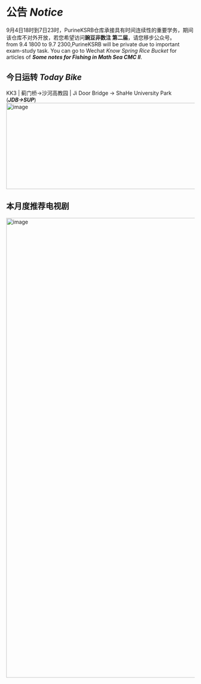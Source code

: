 # 公告 ***Notice***
9月4日18时到7日23时，PurineKSRB仓库承接具有时间连续性的重要学务，期间该仓库不对外开放，若您希望访问**豌豆非数注 第二届**，请您移步公众号。  
from 9.4 1800 to 9.7 2300,PurineKSRB will be private due to important exam-study task. You can go to Wechat *Know Spring Rice Bucket* for articles of ***Some notes for Fishing in Math Sea CMC II***.

## 今日运转 *Today Bike*

KK3 | 蓟门桥→沙河高教园 | Ji Door Bridge → ShaHe University Park (***JDB→SUP***)  
<img width="960" height="230" alt="image" src="https://github.com/user-attachments/assets/11739531-8b3b-4d0a-a200-b7d70f0f4251" />


## 本月度推荐电视剧

<img width="690" height="1227" alt="image" src="https://github.com/user-attachments/assets/9ddae847-958d-4f91-8039-21022ede5e24" />


<!--
**PurineAcO/PurineAcO** is a ✨ _special_ ✨ repository because its `README.md` (this file) appears on your GitHub profile.

Here are some ideas to get you started:

- 🔭 I’m currently working on ...
- 🌱 I’m currently learning ...
- 👯 I’m looking to collaborate on ...
- 🤔 I’m looking for help with ...
- 💬 Ask me about ...
- 📫 How to reach me: ...
- 😄 Pronouns: ...
- ⚡ Fun fact: ...
-->
